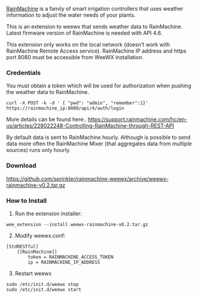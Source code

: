 [RainMachine](https://rainmachine.com) is a family of smart irrigation controllers that uses weather information 
to adjust the water needs of your plants.


This is an extension to weewx that sends weather data to RainMachine. 
Latest firmware version of RainMachine is needed with API 4.6.


This extension only works on the local network (doesn't work with RainMachine 
Remote Access service). RainMachine IP address and https port 8080 must be 
accessible from WeeWX installation.


### Credentials

You must obtain a token which will be used for authorization when pushing the weather data to RainMachine.

```
curl -X POST -k -d ' { "pwd": "admin", "remember":1}' https://rainmachine_ip:8080/api/4/auth/login
```

More details can be found here:.
https://support.rainmachine.com/hc/en-us/articles/228022248-Controlling-RainMachine-through-REST-API

By default data is sent to RainMachine hourly. Although is possible to send data more often the
RainMachine Mixer (that aggregates data from multiple sources) runs only hourly.

### Download

https://github.com/sprinkler/rainmachine-weewx/archive/weewx-rainmachine-v0.2.tar.gz

### How to Install

1.  Run the extension installer:

```
wee_extension --install weewx-rainmachine-v0.2.tar.gz
```

2.  Modify weewx.conf:

```
[StdRESTful]
    [[RainMachine]]
        token = RAINMACHINE_ACCESS_TOKEN
        ip = RAINMACHINE_IP_ADDRESS

```

3.  Restart weewx

```
sudo /etc/init.d/weewx stop
sudo /etc/init.d/weewx start
```

